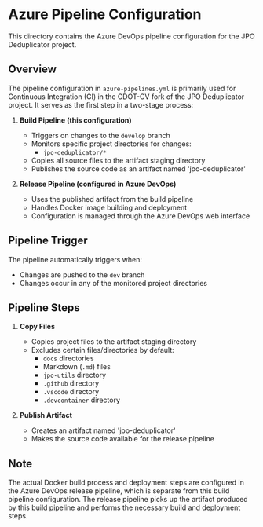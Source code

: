 # Azure Pipeline Configuration

This directory contains the Azure DevOps pipeline configuration for the JPO Deduplicator project.

## Overview

The pipeline configuration in `azure-pipelines.yml` is primarily used for Continuous Integration (CI) in the CDOT-CV fork of the JPO Deduplicator project. It serves as the first step in a two-stage process:

1. **Build Pipeline (this configuration)**
   - Triggers on changes to the `develop` branch
   - Monitors specific project directories for changes:
     - `jpo-deduplicator/*`
   - Copies all source files to the artifact staging directory
   - Publishes the source code as an artifact named 'jpo-deduplicator'

2. **Release Pipeline (configured in Azure DevOps)**
   - Uses the published artifact from the build pipeline
   - Handles Docker image building and deployment
   - Configuration is managed through the Azure DevOps web interface

## Pipeline Trigger

The pipeline automatically triggers when:

- Changes are pushed to the `dev` branch
- Changes occur in any of the monitored project directories

## Pipeline Steps

1. **Copy Files**
   - Copies project files to the artifact staging directory
   - Excludes certain files/directories by default:
     - `docs` directories
     - Markdown (`.md`) files
     - `jpo-utils` directory
     - `.github` directory
     - `.vscode` directory
     - `.devcontainer` directory

2. **Publish Artifact**
   - Creates an artifact named 'jpo-deduplicator'
   - Makes the source code available for the release pipeline

## Note

The actual Docker build process and deployment steps are configured in the Azure DevOps release pipeline, which is separate from this build pipeline configuration. The release pipeline picks up the artifact produced by this build pipeline and performs the necessary build and deployment steps.
